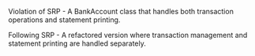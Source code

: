 Violation of SRP - A BankAccount class that handles both transaction operations and statement printing.

Following SRP - A refactored version where transaction management and statement printing are handled separately.

